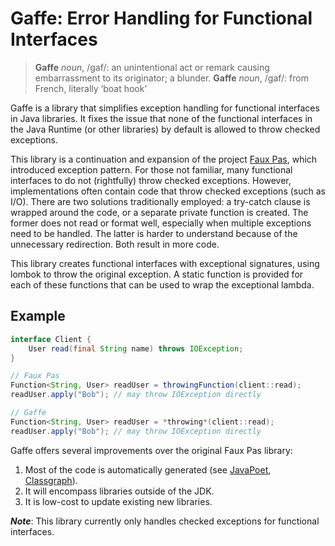 # Gaffe: Error Handling for Functional Interfaces

> **Gaffe** *noun*, /ɡaf/: an unintentional act or remark causing embarrassment to its originator; a blunder.
> **Gaffe** *noun*, /ɡaf/: from French, literally ‘boat hook’

Gaffe is a library that simplifies exception handling for functional interfaces in Java libraries. 
It fixes the issue that none of the functional interfaces in the Java Runtime (or other libraries) by default is allowed to throw checked exceptions.

This library is a continuation and expansion of the project [Faux Pas](https://github.com/zalando/faux-pas), which introduced exception pattern.
For those not familiar, many functional interfaces to do not (rightfully) throw checked exceptions.
However, implementations often contain code that throw checked exceptions (such as I/O).
There are two solutions traditionally employed:
a try-catch clause is wrapped around the code, or a separate private function is created.
The former does not read or format well, especially when multiple exceptions need to be handled.
The latter is harder to understand because of the unnecessary redirection.
Both result in more code.

This library creates functional interfaces with exceptional signatures, using lombok to throw the original exception.
A static function is provided for each of these functions that can be used to wrap the exceptional lambda.

## Example
```java
interface Client {
    User read(final String name) throws IOException;
}

// Faux Pas
Function<String, User> readUser = throwingFunction(client::read);
readUser.apply("Bob"); // may throw IOException directly

// Gaffe
Function<String, User> readUser = *throwing*(client::read);
readUser.apply("Bob"); // may throw IOException directly
```

Gaffe offers several improvements over the original Faux Pas library:

1. Most of the code is automatically generated (see [JavaPoet](https://github.com/square/javapoet), [Classgraph](https://github.com/classgraph/classgraph)).
2. It will encompass libraries outside of the JDK.
3. It is low-cost to update existing new libraries.

**_Note_**: This library currently only handles checked exceptions for functional interfaces.
